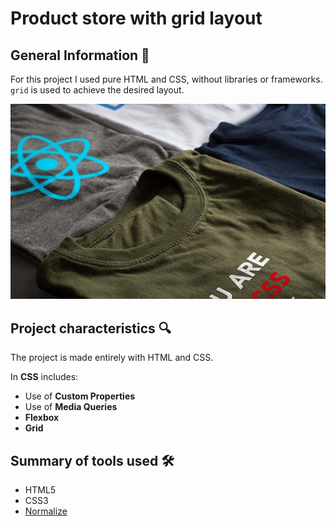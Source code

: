 # Product store with grid layout

## General Information 📝
For this project I used pure HTML and CSS, without libraries or frameworks. `grid` is used to achieve the desired layout.

![Banner](img/grafico1.jpg)

## Project characteristics 🔍

The project is made entirely with HTML and CSS.

In **CSS** includes:
* Use of **Custom Properties**
* Use of **Media Queries**
* **Flexbox**
* **Grid**

## Summary of tools used 🛠
* HTML5
* CSS3
* [Normalize](https://necolas.github.io/normalize.css/)